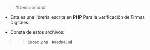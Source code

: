 > #Descripción#

*  Esta es una libreria escrita en __PHP__ Para la verificación de Firmas Digitales: 

*  Consta de estos archivos:

> > __``index.php ``__ 
> > __``Readme.md ``__
